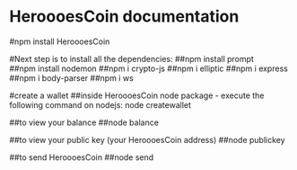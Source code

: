 # HeroooesCoin documentation

#npm install HeroooesCoin

#Next step is to install all the dependencies:
##npm install prompt     
##npm install nodemon 
##npm i crypto-js
##npm i elliptic
##npm i express
##npm i body-parser
##npm i ws

#create a wallet 
##inside HeroooesCoin node package - execute the following command on nodejs: node createwallet

##to view your balance 
##node balance

##to view your public key (your HeroooesCoin address)
##node publickey

##to send HeroooesCoin 
##node send